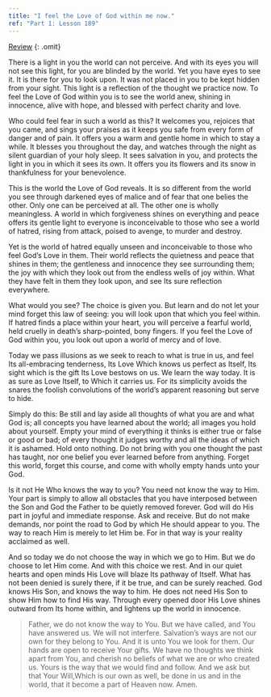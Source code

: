 ```yaml
---
title: "I feel the Love of God within me now."
ref: "Part 1: Lesson 189"
---
```


<a class="hide-review" href="/acim/workbook/l209/#l189">Review</a>
{: .omit}

There is a light in you the world can not perceive. And with its eyes
you will not see this light, for you are blinded by the world. Yet you
have eyes to see it. It is there for you to look upon. It was not placed
in you to be kept hidden from your sight. This light is a reflection of
the thought we practice now. To feel the Love of God within you is to
see the world anew, shining in innocence, alive with hope, and blessed
with perfect charity and love.

Who could feel fear in such a world as this? It welcomes you, rejoices
that you came, and sings your praises as it keeps you safe from every
form of danger and of pain. It offers you a warm and gentle home in
which to stay a while. It blesses you throughout the day, and watches
through the night as silent guardian of your holy sleep. It sees
salvation in you, and protects the light in you in which it sees its
own. It offers you its flowers and its snow in thankfulness for your
benevolence.

This is the world the Love of God reveals. It is so different from the
world you see through darkened eyes of malice and of fear that one
belies the other. Only one can be perceived at all. The other one is
wholly meaningless. A world in which forgiveness shines on everything
and peace offers its gentle light to everyone is inconceivable to those
who see a world of hatred, rising from attack, poised to avenge, to
murder and destroy.

Yet is the world of hatred equally unseen and inconceivable to those who
feel God’s Love in them. Their world reflects the quietness and peace
that shines in them; the gentleness and innocence they see surrounding
them; the joy with which they look out from the endless wells of joy
within. What they have felt in them they look upon, and see Its sure
reflection everywhere.

What would you see? The choice is given you. But learn and do not let
your mind forget this law of seeing: you will look upon that which you
feel within. If hatred finds a place within your heart, you will
perceive a fearful world, held cruelly in death’s sharp-pointed, bony
fingers. If you feel the Love of God within you, you look out upon a
world of mercy and of love.

Today we pass illusions as we seek to reach to what is true in us, and
feel Its all-embracing tenderness, Its Love Which knows us perfect as
Itself, Its sight which is the gift Its Love bestows on us. We learn the
way today. It is as sure as Love Itself, to Which it carries us. For its
simplicity avoids the snares the foolish convolutions of the world’s
apparent reasoning but serve to hide.

Simply do this: Be still and lay aside all thoughts of what you are and
what God is; all concepts you have learned about the world; all images
you hold about yourself. Empty your mind of everything it thinks is
either true or false or good or bad; of every thought it judges worthy
and all the ideas of which it is ashamed. Hold onto nothing. Do not
bring with you one thought the past has taught, nor one belief you ever
learned before from anything. Forget this world, forget this course, and
come with wholly empty hands unto your God.

Is it not He Who knows the way to you? You need not know the way to Him.
Your part is simply to allow all obstacles that you have interposed
between the Son and God the Father to be quietly removed forever. God
will do His part in joyful and immediate response. Ask and receive. But
do not make demands, nor point the road to God by which He should appear
to you. The way to reach Him is merely to let Him be. For in that way is
your reality acclaimed as well.

And so today we do not choose the way in which we go to Him. But we do
choose to let Him come. And with this choice we rest. And in our quiet
hearts and open minds His Love will blaze Its pathway of Itself. What
has not been denied is surely there, if it be true, and can be surely
reached. God knows His Son, and knows the way to him. He does not need
His Son to show Him how to find His way. Through every opened door His
Love shines outward from Its home within, and lightens up the world in
innocence.

> Father, we do not know the way to You. But we have called, and You
> have answered us. We will not interfere. Salvation’s ways are not our
> own for they belong to You. And it is unto You we look for them. Our
> hands are open to receive Your gifts. We have no thoughts we think
> apart from You, and cherish no beliefs of what we are or who created
> us. Yours is the way that we would find and follow. And we ask but that
> Your Will,Which is our own as well, be done in us and in the world,
> that it become a part of Heaven now. Amen.

